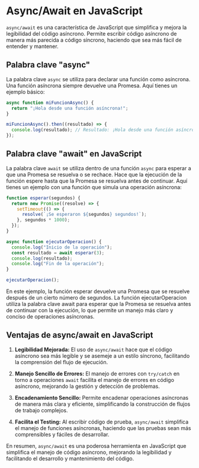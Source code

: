 # Async/Await en JavaScript

`async/await` es una característica de JavaScript que simplifica y mejora la legibilidad del código asíncrono. Permite escribir código asíncrono de manera más parecida a código síncrono, haciendo que sea más fácil de entender y mantener.

## Palabra clave "async"

La palabra clave `async` se utiliza para declarar una función como asíncrona. Una función asíncrona siempre devuelve una Promesa. Aquí tienes un ejemplo básico:

```javascript
async function miFuncionAsync() {
  return "¡Hola desde una función asíncrona!";
}

miFuncionAsync().then((resultado) => {
  console.log(resultado); // Resultado: ¡Hola desde una función asíncrona!
});
```

## Palabra clave "await" en JavaScript

La palabra clave `await` se utiliza dentro de una función `async` para esperar a que una Promesa se resuelva o se rechace. Hace que la ejecución de la función espere hasta que la Promesa se resuelva antes de continuar. Aquí tienes un ejemplo con una función que simula una operación asíncrona:

```javascript
function esperar(segundos) {
  return new Promise((resolve) => {
    setTimeout(() => {
      resolve(`¡Se esperaron ${segundos} segundos!`);
    }, segundos * 1000);
  });
}

async function ejecutarOperacion() {
  console.log("Inicio de la operación");
  const resultado = await esperar(3);
  console.log(resultado);
  console.log("Fin de la operación");
}

ejecutarOperacion();
```

En este ejemplo, la función esperar devuelve una Promesa que se resuelve después de un cierto número de segundos. La función ejecutarOperacion utiliza la palabra clave await para esperar que la Promesa se resuelva antes de continuar con la ejecución, lo que permite un manejo más claro y conciso de operaciones asíncronas.

## Ventajas de async/await en JavaScript

1. **Legibilidad Mejorada:**
   El uso de `async/await` hace que el código asíncrono sea más legible y se asemeje a un estilo síncrono, facilitando la comprensión del flujo de ejecución.

2. **Manejo Sencillo de Errores:**
   El manejo de errores con `try/catch` en torno a operaciones `await` facilita el manejo de errores en código asíncrono, mejorando la gestión y detección de problemas.

3. **Encadenamiento Sencillo:**
   Permite encadenar operaciones asíncronas de manera más clara y eficiente, simplificando la construcción de flujos de trabajo complejos.

4. **Facilita el Testing:**
   Al escribir código de prueba, `async/await` simplifica el manejo de funciones asíncronas, haciendo que las pruebas sean más comprensibles y fáciles de desarrollar.

En resumen, `async/await` es una poderosa herramienta en JavaScript que simplifica el manejo de código asíncrono, mejorando la legibilidad y facilitando el desarrollo y mantenimiento del código.
